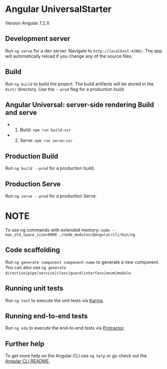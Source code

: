 # Angular UniversalStarter
Version Angular 7.2.X

## Development server
Run `ng serve` for a dev server. Navigate to `http://localhost:4200/`. The app will automatically reload if you change any of the source files.

## Build
Run `ng build` to build the project. The build artifacts will be stored in the `dist/` directory. Use the `--prod` flag for a production build.

## Angular Universal: server-side rendering Build  and serve
- 1. Build: `npm run build:ssr`
- 2. Serve: `npm run serve:ssr`

## Production Build
Run `ng build --prod` for a production build. 
## Production Serve
Run `ng serve --prod` for a production Serve. 

# NOTE
To use ng commands with extended memory:
 `node --max_old_space_size=8000 ./node_modules/@angular/cli/bin/ng`

## Code scaffolding
Run `ng generate component component-name` to generate a new component. You can also use `ng generate directive|pipe|service|class|guard|interface|enum|module`.

## Running unit tests
Run `ng test` to execute the unit tests via [Karma](https://karma-runner.github.io).

## Running end-to-end tests
Run `ng e2e` to execute the end-to-end tests via [Protractor](http://www.protractortest.org/).

## Further help
To get more help on the Angular CLI use `ng help` or go check out the [Angular CLI README](https://github.com/angular/angular-cli/blob/master/README.md).
